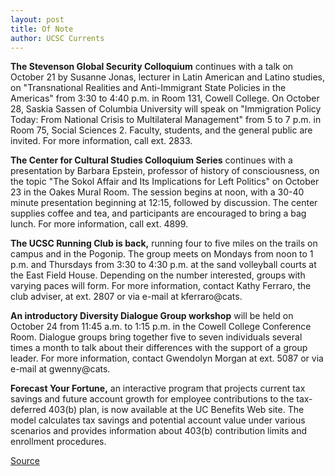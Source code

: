 ```yaml
---
layout: post
title: Of Note
author: UCSC Currents
---
```


**The Stevenson Global Security Colloquium** continues with a talk on October 21 by Susanne Jonas, lecturer in Latin American and Latino studies, on "Transnational Realities and Anti-Immigrant State Policies in the Americas" from 3:30 to 4:40 p.m. in Room 131, Cowell College. On October 28, Saskia Sassen of Columbia University will speak on "Immigration Policy Today: From National Crisis to Multilateral Management" from 5 to 7 p.m. in Room 75, Social Sciences 2. Faculty, students, and the general public are invited. For more information, call ext. 2833.   

**The Center for Cultural Studies Colloquium Series** continues with a presentation by Barbara Epstein, professor of history of consciousness, on the topic "The Sokol Affair and Its Implications for Left Politics" on October 23 in the Oakes Mural Room. The session begins at noon, with a 30-40 minute presentation beginning at 12:15, followed by discussion. The center supplies coffee and tea, and participants are encouraged to bring a bag lunch. For more information, call ext. 4899.  

**The UCSC Running Club is back,** running four to five miles on the trails on campus and in the Pogonip. The group meets on Mondays from noon to 1 p.m. and Thursdays from 3:30 to 4:30 p.m. at the sand volleyball courts at the East Field House. Depending on the number interested, groups with varying paces will form. For more information, contact Kathy Ferraro, the club adviser, at ext. 2807 or via e-mail at kferraro@cats.   

**An introductory Diversity Dialogue Group workshop** will be held on October 24 from 11:45 a.m. to 1:15 p.m. in the Cowell College Conference Room. Dialogue groups bring together five to seven individuals several times a month to talk about their differences with the support of a group leader. For more information, contact Gwendolyn Morgan at ext. 5087 or via e-mail at gwenny@cats.  

**Forecast Your Fortune,** an interactive program that projects current tax savings and future account growth for employee contributions to the tax-deferred 403(b) plan, is now available at the UC Benefits Web site. The model calculates tax savings and potential account value under various scenarios and provides information about 403(b) contribution limits and enrollment procedures.

[Source](http://www1.ucsc.edu/oncampus/currents/96-10-21/ofnote.htm "Permalink to Of Note: 10-21-96")
